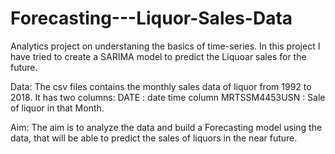 # Forecasting---Liquor-Sales-Data
Analytics project on understaning the basics of time-series. In this project I have tried to create a SARIMA model to predict the Liquoar sales for the future.

Data:
The csv files contains the monthly sales data of liquor from 1992 to 2018. It has two columns:
DATE : date time column
MRTSSM4453USN : Sale of liquor in that Month.


Aim:
The aim is to analyze the data and build a Forecasting model using the data, that will be able to predict the sales of liquors in the near future.

